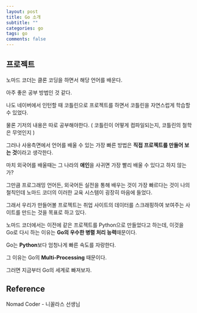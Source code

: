 ```yaml
---
layout: post
title: Go 소개
subtitle: ""
categories: go
tags: go
comments: false
---
```


## 프로젝트

노마드 코더는 클론 코딩을 하면서 해당 언어를 배운다.

아주 좋은 공부 방법인 것 같다.

나도 네이버에서 인턴할 때 코틀린으로 프로젝트를 하면서 코틀린을 자연스럽게 학습할 수 있었다.

물론 기저의 내용은 따로 공부해야한다. ( 코틀린이 어떻게 컴파일되는지, 코틀린의 철학은 무엇인지 )

그러나 사용측면에서 언어를 배울 수 있는 가장 빠른 방법은 **직접 프로젝트를 만들어 보는 것**이라고 생각한다.

마치 외국어를 배울때는 그 나라의 **애인**을 사귀면 가장 빨리 배울 수 있다고 하지 않는가?

그만큼 프로그래밍 언어든, 외국어든 실전을 통해 배우는 것이 가장 빠르다는 것이 나의 철칙인데 노마드 코더의 이러한 교육 시스템이 굉장히 마음에 들었다.

그래서 우리가 만들어볼 프로젝트는 취업 사이트의 데이터를 스크래핑하여 보여주는 사이트를 만드는 것을 목표로 하고 있다.

노마드 코더에서는 이전에 같은 프로젝트를 Python으로 만들었다고 하는데, 이것을 Go로 다시 하는 이유는 **Go의 우수한 병렬 처리 능력**때문이다.

Go는 **Python**보다 엄청나게 빠른 속도를 자랑한다.

그 이유는 Go의 **Multi-Processing** 때문이다.

그러면 지금부터 Go의 세계로 빠져보자.

## Reference

Nomad Coder - 니꼴라스 선생님
